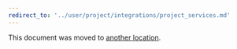 ```yaml
---
redirect_to: '../user/project/integrations/project_services.md'
---
```


This document was moved to [another location](../user/project/integrations/project_services.md).
